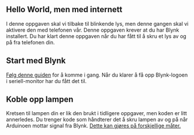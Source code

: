 ## Hello World, men med internett

I denne oppgaven skal vi tilbake til blinkende lys, men denne gangen skal vi aktivere den med telefonen vår. Denne oppgaven krever at du har Blynk installert. Du har klart denne oppgaven når du har fått til å skru et lys av og på fra telefonen din. 

## Start med Blynk 
[Følg denne guiden](https://www.blynk.cc/getting-started/) for å komme i gang. Når du klarer å få opp Blynk-logoen i seriell-monitor har du fått det til. 

## Koble opp lampen 
Kretsen til lampen din er lik den brukt i tidligere oppgaver, men koden er litt annerledes. Du trenger kode som håndterer det å skru lampen av og på når Arduinoen mottar signal fra Blynk. [Dette kan gjøres på forskjellige måter.](http://help.blynk.cc/getting-started-library-auth-token-code-examples/blynk-basics/what-is-virtual-pins)
